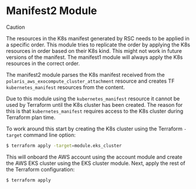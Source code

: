 # Manifest2 Module

> [!CAUTION]
> The resources in the K8s manifest generated by RSC needs to be applied in a
> specific order. This module tries to replicate the order by applying the K8s
> resources in order based on their K8s kind. This might not work in future
> versions of the manifest. The manifest1 module will always apply the K8s
> resources in the correct order.

The manifest2 module parses the K8s manifest received from the
`polaris_aws_exocompute_cluster_attachment` resource and creates TF
`kubernetes_manifest` resources from the content.

Due to this module using the `kubernetes_manifest` resource it cannot be used by
Terraform until the K8s cluster has been created. The reason for this is that
`kubernetes_manifest` requires access to the K8s cluster during Terraform plan
time.

To work around this start by creating the K8s cluster using the Terraform
`-target` command line option:
```bash
$ terraform apply -target=module.eks_cluster
```

This will onboard the AWS account using the account module and create the AWS
EKS cluster using the EKS cluster module. Next, apply the rest of the
Terraform configuration:
```bash
$ terraform apply
```
